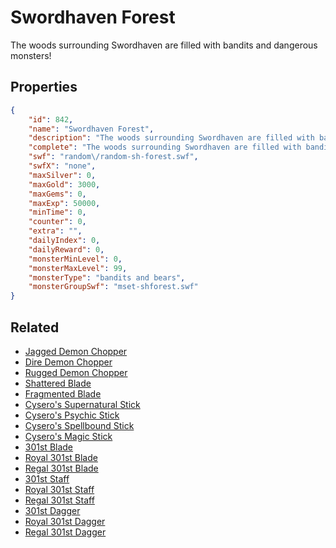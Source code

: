 # Swordhaven Forest

The woods surrounding Swordhaven are filled with bandits and dangerous monsters!

## Properties

```json
{
    "id": 842,
    "name": "Swordhaven Forest",
    "description": "The woods surrounding Swordhaven are filled with bandits and dangerous monsters!",
    "complete": "The woods surrounding Swordhaven are filled with bandits and dangerous monsters!",
    "swf": "random\/random-sh-forest.swf",
    "swfX": "none",
    "maxSilver": 0,
    "maxGold": 3000,
    "maxGems": 0,
    "maxExp": 50000,
    "minTime": 0,
    "counter": 0,
    "extra": "",
    "dailyIndex": 0,
    "dailyReward": 0,
    "monsterMinLevel": 0,
    "monsterMaxLevel": 99,
    "monsterType": "bandits and bears",
    "monsterGroupSwf": "mset-shforest.swf"
}
```

## Related

- [Jagged Demon Chopper](../items/6246-jagged-demon-chopper.md)
- [Dire Demon Chopper](../items/6247-dire-demon-chopper.md)
- [Rugged Demon Chopper](../items/6248-rugged-demon-chopper.md)
- [Shattered Blade](../items/6249-shattered-blade.md)
- [Fragmented Blade](../items/6250-fragmented-blade.md)
- [Cysero's Supernatural Stick](../items/6263-cysero-s-supernatural-stick.md)
- [Cysero's Psychic Stick](../items/6264-cysero-s-psychic-stick.md)
- [Cysero's Spellbound Stick](../items/6265-cysero-s-spellbound-stick.md)
- [Cysero's Magic Stick](../items/6270-cysero-s-magic-stick.md)
- [301st Blade](../items/6271-301st-blade.md)
- [Royal 301st Blade](../items/6272-royal-301st-blade.md)
- [Regal 301st Blade](../items/6273-regal-301st-blade.md)
- [301st Staff](../items/6274-301st-staff.md)
- [Royal 301st Staff](../items/6275-royal-301st-staff.md)
- [Regal 301st Staff](../items/6276-regal-301st-staff.md)
- [301st Dagger](../items/6277-301st-dagger.md)
- [Royal 301st Dagger](../items/6278-royal-301st-dagger.md)
- [Regal 301st Dagger](../items/6279-regal-301st-dagger.md)

